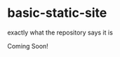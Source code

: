 # basic-static-site
exactly what the repository says it is 

<!doctype html>
<html>
<head>
</head>
<body>
  <p>Coming Soon!</p>
</body>
</html> 
